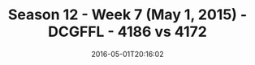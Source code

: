---
title: Season 12 - Week 7 (May 1, 2015) - DCGFFL - 4186 vs 4172
teams_score:
- team: 4186
  score:
- team: 4172
  score: 36
mvp: N/A
game-ball: N/A
sportsperson: ''
season: 12
week: 7
date: '2016-05-01T20:16:02'
pageid: season-12-week-7-may-1-2015-4186-vs-4172
---